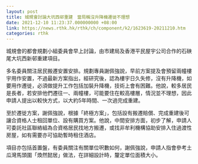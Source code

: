 ```yaml
---
layout: post
title: 城規會討論大坑西邨重建　當局稱沒升降機遷徙不理想
date: 2021-12-10 11:23:37.000000000 +08:00
link: https://news.rthk.hk/rthk/ch/component/k2/1623619-20211210.htm
categories: rthk
---
```


城規會的都會規劃小組委員會早上討論，由市建局及香港平民屋宇公司合作的石硤尾大坑西新邨重建項目。

多名委員關注居民搬遷安置安排。規劃專員謝佩強說，早前方案提及會預留兩幢樓宇用作安置，不過最新方案指出，經研究後，認為樓宇日久失修，沒有升降機，如要用作遷徙，必須做提升工作包括加裝升降機，技術上會有困難。他說，較多居民是長者，若安排他們遷往一、兩幢樓，可能要住在較高樓層，情況並不理想，因此申請人提出以較快方式，以大約5年時間、一次過完成重建。

至於遷徙方案，謝佩強說，根據「終極方案」，包括設有搬遷賠償、完成重建後可讓合資格人士租回單位、設有購買方案。他說，中間安排方面，初步了解，申請人可委託社區聯絡組為合資格居民找地方搬遷，或找非牟利機構協助安排入住過渡性房屋，如有需要亦可協助暫時租住酒店。

項目亦包括首置盤，有委員關注有關單位呎數如何，謝佩強說，申請人指會參考土瓜灣馬頭圍「煥然懿居」做法，在詳細設計時，釐定單位面積大小。
